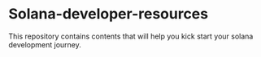 # Solana-developer-resources
This repository contains contents that will help you kick start your solana development journey.
